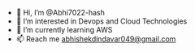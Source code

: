 - 👋 Hi, I’m @Abhi7022-hash
- 👀 I’m interested in Devops and Cloud Technologies
- 🌱 I’m currently learning AWS
- 📫 Reach me abhishekdindavar049@gmail.com


<!---
Abhi7022-hash/Abhi7022-hash is a ✨ special ✨ repository because its `README.md` (this file) appears on your GitHub profile.
You can click the Preview link to take a look at your changes.
--->
